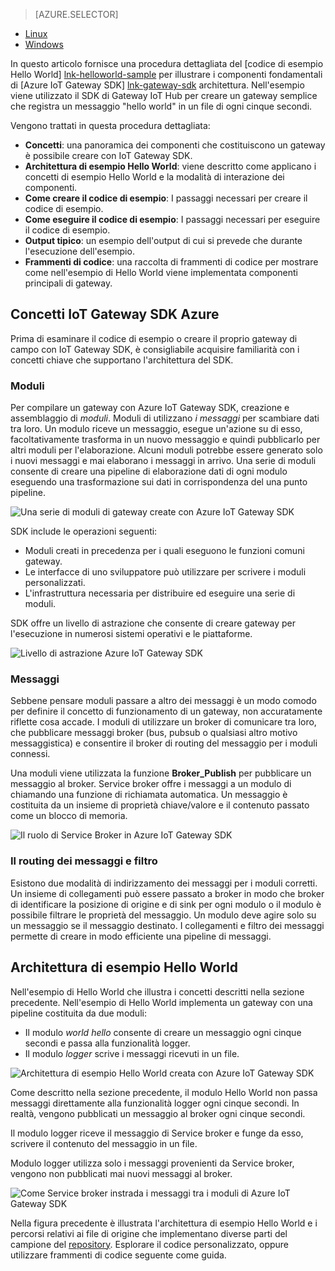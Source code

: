 > [AZURE.SELECTOR]
- [Linux](../articles/iot-hub/iot-hub-linux-gateway-sdk-get-started.md)
- [Windows](../articles/iot-hub/iot-hub-windows-gateway-sdk-get-started.md)

In questo articolo fornisce una procedura dettagliata del [codice di esempio Hello World] [ lnk-helloworld-sample] per illustrare i componenti fondamentali di [Azure IoT Gateway SDK] [ lnk-gateway-sdk] architettura. Nell'esempio viene utilizzato il SDK di Gateway IoT Hub per creare un gateway semplice che registra un messaggio "hello world" in un file di ogni cinque secondi.

Vengono trattati in questa procedura dettagliata:

- **Concetti**: una panoramica dei componenti che costituiscono un gateway è possibile creare con IoT Gateway SDK.  
- **Architettura di esempio Hello World**: viene descritto come applicano i concetti di esempio Hello World e la modalità di interazione dei componenti.
- **Come creare il codice di esempio**: I passaggi necessari per creare il codice di esempio.
- **Come eseguire il codice di esempio**: I passaggi necessari per eseguire il codice di esempio. 
- **Output tipico**: un esempio dell'output di cui si prevede che durante l'esecuzione dell'esempio.
- **Frammenti di codice**: una raccolta di frammenti di codice per mostrare come nell'esempio di Hello World viene implementata componenti principali di gateway.

## <a name="azure-iot-gateway-sdk-concepts"></a>Concetti IoT Gateway SDK Azure

Prima di esaminare il codice di esempio o creare il proprio gateway di campo con IoT Gateway SDK, è consigliabile acquisire familiarità con i concetti chiave che supportano l'architettura del SDK.

### <a name="modules"></a>Moduli

Per compilare un gateway con Azure IoT Gateway SDK, creazione e assemblaggio di *moduli*. Moduli di utilizzano *i messaggi* per scambiare dati tra loro. Un modulo riceve un messaggio, esegue un'azione su di esso, facoltativamente trasforma in un nuovo messaggio e quindi pubblicarlo per altri moduli per l'elaborazione. Alcuni moduli potrebbe essere generato solo i nuovi messaggi e mai elaborano i messaggi in arrivo. Una serie di moduli consente di creare una pipeline di elaborazione dati di ogni modulo eseguendo una trasformazione sui dati in corrispondenza del una punto pipeline.

![Una serie di moduli di gateway create con Azure IoT Gateway SDK][1]
 
SDK include le operazioni seguenti:

- Moduli creati in precedenza per i quali eseguono le funzioni comuni gateway.
- Le interfacce di uno sviluppatore può utilizzare per scrivere i moduli personalizzati.
- L'infrastruttura necessaria per distribuire ed eseguire una serie di moduli.

SDK offre un livello di astrazione che consente di creare gateway per l'esecuzione in numerosi sistemi operativi e le piattaforme.

![Livello di astrazione Azure IoT Gateway SDK][2]

### <a name="messages"></a>Messaggi

Sebbene pensare moduli passare a altro dei messaggi è un modo comodo per definire il concetto di funzionamento di un gateway, non accuratamente riflette cosa accade. I moduli di utilizzare un broker di comunicare tra loro, che pubblicare messaggi broker (bus, pubsub o qualsiasi altro motivo messaggistica) e consentire il broker di routing del messaggio per i moduli connessi.

Una moduli viene utilizzata la funzione **Broker_Publish** per pubblicare un messaggio al broker. Service broker offre i messaggi a un modulo di chiamando una funzione di richiamata automatica. Un messaggio è costituita da un insieme di proprietà chiave/valore e il contenuto passato come un blocco di memoria.

![Il ruolo di Service Broker in Azure IoT Gateway SDK][3]

### <a name="message-routing-and-filtering"></a>Il routing dei messaggi e filtro

Esistono due modalità di indirizzamento dei messaggi per i moduli corretti. Un insieme di collegamenti può essere passato a broker in modo che broker di identificare la posizione di origine e di sink per ogni modulo o il modulo è possibile filtrare le proprietà del messaggio. Un modulo deve agire solo su un messaggio se il messaggio destinato. I collegamenti e filtro dei messaggi permette di creare in modo efficiente una pipeline di messaggi.

## <a name="hello-world-sample-architecture"></a>Architettura di esempio Hello World

Nell'esempio di Hello World che illustra i concetti descritti nella sezione precedente. Nell'esempio di Hello World implementa un gateway con una pipeline costituita da due moduli:

-   Il modulo *world hello* consente di creare un messaggio ogni cinque secondi e passa alla funzionalità logger.
-   Il modulo *logger* scrive i messaggi ricevuti in un file.

![Architettura di esempio Hello World creata con Azure IoT Gateway SDK][4]

Come descritto nella sezione precedente, il modulo Hello World non passa messaggi direttamente alla funzionalità logger ogni cinque secondi. In realtà, vengono pubblicati un messaggio al broker ogni cinque secondi.

Il modulo logger riceve il messaggio di Service broker e funge da esso, scrivere il contenuto del messaggio in un file.

Modulo logger utilizza solo i messaggi provenienti da Service broker, vengono non pubblicati mai nuovi messaggi al broker.

![Come Service broker instrada i messaggi tra i moduli di Azure IoT Gateway SDK][5]

Nella figura precedente è illustrata l'architettura di esempio Hello World e i percorsi relativi ai file di origine che implementano diverse parti del campione del [repository][lnk-gateway-sdk]. Esplorare il codice personalizzato, oppure utilizzare frammenti di codice seguente come guida.

<!-- Images -->
[1]: media/iot-hub-gateway-sdk-getstarted-selector/modules.png
[2]: media/iot-hub-gateway-sdk-getstarted-selector/modules_2.png
[3]: media/iot-hub-gateway-sdk-getstarted-selector/messages_1.png
[4]: media/iot-hub-gateway-sdk-getstarted-selector/high_level_architecture.png
[5]: media/iot-hub-gateway-sdk-getstarted-selector/detailed_architecture.png

<!-- Links -->
[lnk-helloworld-sample]: https://github.com/Azure/azure-iot-gateway-sdk/tree/master/samples/hello_world
[lnk-gateway-sdk]: https://github.com/Azure/azure-iot-gateway-sdk